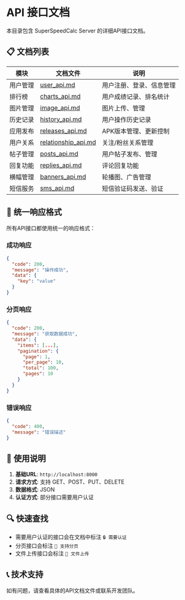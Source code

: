 # API 接口文档

本目录包含 SuperSpeedCalc Server 的详细API接口文档。

## 📋 文档列表

| 模块 | 文档文件 | 说明 |
|------|----------|------|
| 用户管理 | [user_api.md](./user_api.md) | 用户注册、登录、信息管理 |
| 排行榜 | [charts_api.md](./charts_api.md) | 用户成绩记录、排名统计 |
| 图片管理 | [image_api.md](./image_api.md) | 图片上传、管理 |
| 历史记录 | [history_api.md](./history_api.md) | 用户操作历史记录 |
| 应用发布 | [releases_api.md](./releases_api.md) | APK版本管理、更新控制 |
| 用户关系 | [relationship_api.md](./relationship_api.md) | 关注/粉丝关系管理 |
| 帖子管理 | [posts_api.md](./posts_api.md) | 用户帖子发布、管理 |
| 回复功能 | [replies_api.md](./replies_api.md) | 评论回复功能 |
| 横幅管理 | [banners_api.md](./banners_api.md) | 轮播图、广告管理 |
| 短信服务 | [sms_api.md](./sms_api.md) | 短信验证码发送、验证 |

## 🔧 统一响应格式

所有API接口都使用统一的响应格式：

### 成功响应
```json
{
  "code": 200,
  "message": "操作成功",
  "data": {
    "key": "value"
  }
}
```

### 分页响应
```json
{
  "code": 200,
  "message": "获取数据成功",
  "data": {
    "items": [...],
    "pagination": {
      "page": 1,
      "per_page": 10,
      "total": 100,
      "pages": 10
    }
  }
}
```

### 错误响应
```json
{
  "code": 400,
  "message": "错误描述"
}
```

## 📝 使用说明

1. **基础URL**: `http://localhost:8000`
2. **请求方式**: 支持 GET、POST、PUT、DELETE
3. **数据格式**: JSON
4. **认证方式**: 部分接口需要用户认证

## 🔍 快速查找

- 需要用户认证的接口会在文档中标注 `🔒 需要认证`
- 分页接口会标注 `📄 支持分页`
- 文件上传接口会标注 `📁 文件上传`

## 📞 技术支持

如有问题，请查看具体的API文档文件或联系开发团队。
